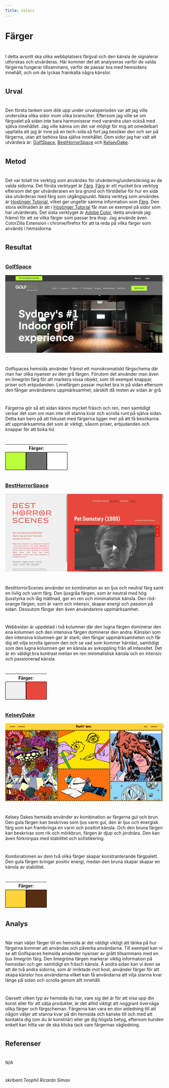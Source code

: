 ```yaml
---
Title: Colors
---
```


Färger
=======================

<style>
    td{
        border: 1px solid black;
    }
    table{
        border-spacing: 0;
        border-collapse: separate;
    }
</style>

# 
I detta avsnitt ska olika webbplatsers färgval och den känsla de signalerar utforskas och utvärderas. Här kommer det att analyseras varför de valda färgerna fungerar tillsammans, varför de passar bra med hemsidans innehåll, och om de lyckas framkalla några känslor.
#  
Urval
-----------------------
#  
Den första tanken som dök upp under urvalsperioden var att jag ville undersöka olika sidor inom olika branscher. Eftersom jag ville se om färgvalet på sidan inte bara harmoniserar med varandra utan också med själva innehållet. Jag ville känna om det var möjligt för mig att omedelbart uppfatta att jag är inne på en tech-sida så fort jag besöker den och ser på färgerna, utan att behöva läsa själva innehållet. Dem sidor jag har valt att utvärdera är:
<a href="https://www.golfspace.com.au/" target="_blank">GolfSpace</a>, <a href="https://besthorrorscenes.com/" target="_blank">BestHorrorSpace</a> och <a href="https://kelseydake.com/" target="_blank">KelseyDake</a>.

#  

Metod
-----------------------
#  
Det var totalt tre verktyg som användes för utvärdering/undersökning av de valda sidorna. Det första verktyget är <a href="https://dbwebb.se/guide/design-med-html5-och-css3/farg" target="_blank">Färg</a>. <a href="https://dbwebb.se/guide/design-med-html5-och-css3/farg" target="_blank">Färg</a> är ett mycket bra verktyg eftersom det ger utvärderaren en bra grund och förståelse för hur en sida ska utvärderas med färg som utgångspunkt. Nästa verktyg som användes är <a href="https://www.hostinger.com/tutorials/" target="_blank">Hostinger Tutorial</a>, vilket ger ungefär samma information som <a href="https://dbwebb.se/guide/design-med-html5-och-css3/farg" target="_blank">Färg</a>. Den stora skillnaden är att i <a href="https://www.hostinger.com/tutorials/" target="_blank">Hostinger Tutorial</a> får man se exempel på sidor som har utvärderats. Det sista verktyget är <a href="https://color.adobe.com/sv/create/color-wheel" target="_blank">Adobe Color</a>, detta använde jag främst för att se vilka färger som passar bra ihop. Jag använde även ColorZilla Extension i chrome/firefox för att ta reda på vilka färger som används i hemsidorna.
#  

Resultat
-----------------------
#  
<h3><a href="https://www.golfspace.com.au/" target="_blank">GolfSpace</a></h3>

<img src="assets/img/golfspace.jpg"  alt="golf?">

#  
Golfspaces hemsida använder främst ett monokromatiskt färgschema där man har olika nyanser av den grå färgen. Förutom det använder man även en limegrön färg för att markera vissa objekt, som till exempel knappar, priser och erbjudanden. Limefärgen passar mycket bra in på sidan eftersom den fångar användarens uppmärksamhet, särskilt då resten av sidan är grå.
#  
Färgerna gör så att sidan känns mycket fräsch och ren, men samtidigt verkar det som om man inte vill stanna kvar och scrolla runt på själva sidan. Detta kan bero på att fokuset med färgerna ligger mer på att få besökarna att uppmärksamma det som är viktigt, såsom priser, erbjudanden och knappar för att boka tid.
#  
<table>
<tr>
<th colspan="3">Färger:</th>
</tr>
<tr>
<td style="height: 50px; width: 50px; background-color: #BAFF39">
<td style="height: 50px; width: 50px; background-color: #6E6E6E">
<td style="height: 50px; width: 50px; background-color: #FFFFFF">
</tr>
</table>

#  
<h3><a href="https://besthorrorscenes.com/" target="_blank">BestHorrorSpace</a></h3>
<img src="assets/img/besthorrorscenes.jpg"  alt="horror?">

#  
BestHorrorScenes använder en kombination av en ljus och neutral färg samt en livlig och varm färg. Den ljusgråa färgen, som är neutral med hög ljusstyrka och låg mättnad, ger en ren och minimalistisk känsla. Den röd-orange färgen, som är varm och intensiv, skapar energi och passion på sidan. Dessutom fångar den även användarens uppmärksamhet.
#  
Webbsidan är uppdelad i två kolumner där den lugna färgen dominerar den ena kolumnen och den intensiva färgen dominerar den andra. Känslan som den intensiva kolumnen ger är stark; den fångar uppmärksamheten och får dig att vilja scrolla igenom den och se vad som kommer härnäst, samtidigt som den lugna kolumnen ger en känsla av avkoppling från all intensitet. Det är en väldigt bra kontrast mellan en ren minimalistisk känsla och en intensiv och passionerad känsla.
#  
<table>
<tr>
<th colspan="2">Färger:</th>
</tr>
<tr>
<td style="height: 50px; width: 50px; background-color: #F0F0F0">
<td style="height: 50px; width: 50px; background-color: #E7473C">
</tr>
</table>

#  
<h3><a href="https://kelseydake.com/" target="_blank">KelseyDake</a></h3>
<img src="assets/img/kelseydake.jpg" width="600" alt="">

#  
Kelsey Dakes hemsida använder av kombination av färgerna  gul och brun. Den gula färgen kan beskrivas som ljus varm gul, den är ljus och energisk färg som kan frambringa en varm och positivt känsla. Och den bruna färgen kan beskrivas som rik och mörkbrun, färgen är djup och jordnära. Den kan även förkninpas med stabilitet och sofistikering.
#  
Kombinationen av dem två olika färger skapar konstranterande färgpalett. Den gula färgen bringar positiv energi, medan den bruna skapar skapar en känsla av stabilitet.    
#  
<table>
<tr>
<th colspan="2">Färger:</th>
</tr>
<tr>
<td style="height: 50px; width: 50px; background-color: #FFD43A">
<td style="height: 50px; width: 50px; background-color: #582C12">
</tr>
</table>

#  
Analys
-----------------------
#  
När man väljer färger till en hemsida är det väldigt viktigt att tänka på hur färgerna kommer att användas och påverka användarna. Till exempel kan vi se att Golfspaces hemsida använder nyanser av grått tillsammans med en ljus limegrön färg. Den limegröna färgen markerar viktig information på hemsidan och ger samtidigt en fräsch känsla. Å andra sidan kan vi även se att de två andra sidorna, som är inriktade mot kost, använder färger för att skapa känslor hos användarna vilket kan få användarna att vilja stanna kvar länge på sidan och scrolla genom allt innehåll.
#  
Oavsett vilken typ av hemsida du har, vare sig det är för att visa upp din konst eller för att sälja produkter, är det alltid viktigt att noggrant överväga olika färger och färgscheman. Färgerna kan vara en stor anledning till att någon väljer att stanna kvar på din hemsida och kanske till och med att kontakta dig (om du är konstnär) eller ge dig högsta betyg, eftersom kunden enkelt kan hitta var de ska klicka tack vare färgernas vägledning.

#  
Referenser
-----------------------
#  
N/A



#  
#  

skribent:<em>Teophil Ricardo Simao</em>